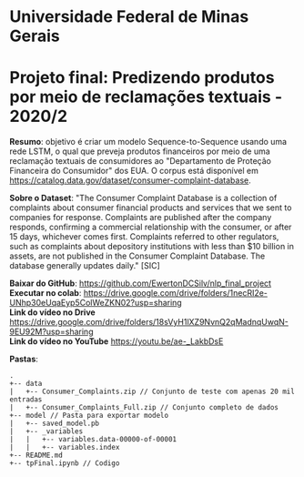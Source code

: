 # Universidade Federal de Minas Gerais
# Projeto final: Predizendo produtos por meio de reclamações textuais - 2020/2
**Resumo**: objetivo é criar um modelo Sequence-to-Sequence usando uma rede LSTM, o qual que preveja produtos financeiros por meio de uma reclamação textuais de consumidores ao "Departamento de Proteção Financeira do Consumidor" dos EUA. O corpus está disponível em https://catalog.data.gov/dataset/consumer-complaint-database. 

**Sobre o Dataset**: "The Consumer Complaint Database is a collection of complaints about consumer financial products and services that we sent to companies for response. Complaints are published after the company responds, confirming a commercial relationship with the consumer, or after 15 days, whichever comes first. Complaints referred to other regulators, such as complaints about depository institutions with less than $10 billion in assets, are not published in the Consumer Complaint Database. The database generally updates daily." [SIC]

**Baixar do GitHub**: https://github.com/EwertonDCSilv/nlp_final_project \
**Executar no colab**: https://drive.google.com/drive/folders/1necRI2e-UNhp30eUqaEyp5ColWeZKN02?usp=sharing \
**Link do vídeo no Drive** https://drive.google.com/drive/folders/18sVyH1lXZ9NvnQ2qMadnqUwqN-9EU92M?usp=sharing \
**Link do vídeo no YouTube**  https://youtu.be/ae-_LakbDsE

**Pastas**:
```
.
+-- data
|   +-- Consumer_Complaints.zip // Conjunto de teste com apenas 20 mil entradas
|   +-- Consumer_Complaints_Full.zip // Conjunto completo de dados
+-- model // Pasta para exportar modelo 
|   +-- saved_model.pb
|   +-- _variables
|   |   +-- variables.data-00000-of-00001
|   |   +-- variables.index
+-- README.md
+-- tpFinal.ipynb // Codigo
```
